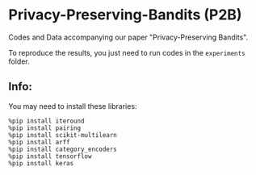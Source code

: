 # Privacy-Preserving-Bandits (P2B)
Codes and Data accompanying our paper "Privacy-Preserving Bandits".

To reproduce the results, you just need to run codes in the `experiments` folder.

## Info:
You may need to install these libraries:
```
%pip install iteround
%pip install pairing 
%pip install scikit-multilearn
%pip install arff
%pip install category_encoders
%pip install tensorflow
%pip install keras
```
